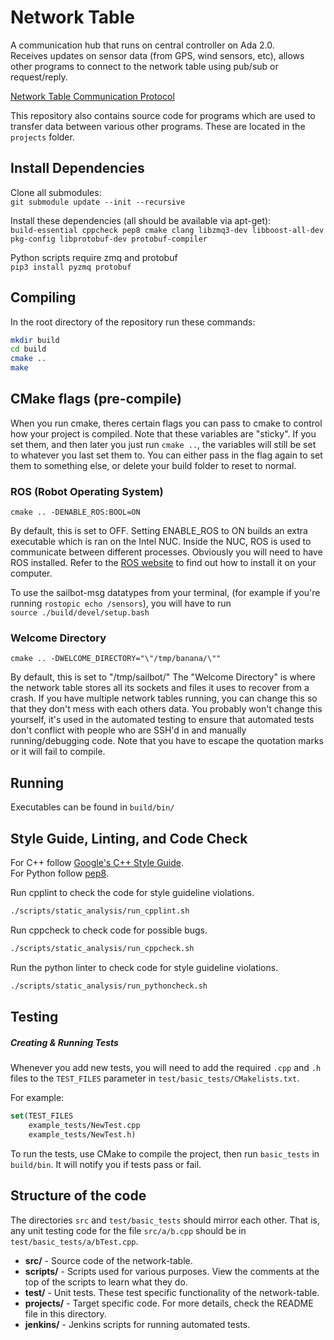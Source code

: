 # Network Table
A communication hub that runs on central controller on Ada 2.0.  
Receives updates on sensor data (from GPS, wind sensors, etc), allows other programs to connect
to the network table using pub/sub or request/reply.

[Network Table Communication Protocol](https://github.com/UBCSailbot/network-table/wiki/Network-Table-Communication)

This repository also contains source code for programs which are used to transfer
data between various other programs. These are located in the `projects` folder.

## Install Dependencies
Clone all submodules:  
```git submodule update --init --recursive```  

Install these dependencies (all should be available via apt-get):  
```build-essential cppcheck pep8 cmake clang libzmq3-dev libboost-all-dev pkg-config libprotobuf-dev protobuf-compiler```

Python scripts require zmq and protobuf  
```pip3 install pyzmq protobuf```

## Compiling
In the root directory of the repository run these commands:
```bash
mkdir build
cd build
cmake ..
make
```

## CMake flags (pre-compile)
When you run cmake, theres certain flags you can pass to cmake
to control how your project is compiled. Note that
these variables are "sticky". If you set them, and then
later you just run ```cmake ..```, the variables will
still be set to whatever you last set them to. You can either
pass in the flag again to set them to something else, or delete
your build folder to reset to normal.

### ROS (Robot Operating System)
```cmake .. -DENABLE_ROS:BOOL=ON```  

By default, this is set to OFF.
Setting ENABLE_ROS to ON 
builds an extra executable which is ran on the
Intel NUC. Inside the NUC, ROS is used to communicate between
different processes. Obviously you will need to have
ROS installed. Refer to the [ROS website](https://www.ros.org/install/)
to find out how to install it on your computer.

To use the sailbot-msg datatypes from your terminal, (for example if you're running
```rostopic echo /sensors```), you will have to run  
```source ./build/devel/setup.bash```

### Welcome Directory
```cmake .. -DWELCOME_DIRECTORY="\"/tmp/banana/\""```

By default, this is set to "/tmp/sailbot/"
The "Welcome Directory" is where the network table stores
all its sockets and files it uses to recover from a crash.
If you have multiple network tables running, you can change
this so that they don't mess with each others data.
You probably won't change this yourself, it's used in the automated
testing to ensure that automated tests don't conflict
with people who are SSH'd in and manually running/debugging code.
Note that you have to escape the quotation marks or it will fail to compile.

## Running
Executables can be found in `build/bin/`

## Style Guide, Linting, and Code Check
For C++ follow [Google's C++ Style Guide](https://google.github.io/styleguide/cppguide.html).  
For Python follow [pep8](https://www.python.org/dev/peps/pep-0008/).

Run cpplint to check the code for style guideline violations.
```bash
./scripts/static_analysis/run_cpplint.sh
```

Run cppcheck to check code for possible bugs.
```bash
./scripts/static_analysis/run_cppcheck.sh
```

Run the python linter to check code for style guideline violations.
```bash
./scripts/static_analysis/run_pythoncheck.sh
```

## Testing
##### Creating & Running Tests
Whenever you add new tests, you will need to add the required `.cpp` and `.h` files to the `TEST_FILES` parameter in `test/basic_tests/CMakelists.txt`.

For example:
```cmake
set(TEST_FILES
    example_tests/NewTest.cpp
    example_tests/NewTest.h)
```

To run the tests, use CMake to compile the project, then run `basic_tests` in `build/bin`.
It will notify you if tests pass or fail.

## Structure of the code
The directories `src` and `test/basic_tests` should mirror each other. That is, any unit testing code for the file `src/a/b.cpp` should be in `test/basic_tests/a/bTest.cpp`.

-   **src/** - Source code of the network-table.
-   **scripts/** - Scripts used for various purposes. View the comments at the top of the scripts to learn what they do.
-   **test/** - Unit tests. These test specific functionality of the network-table.
-   **projects/** - Target specific code. For more details, check the README file in this directory.
-   **jenkins/** - Jenkins scripts for running automated tests.
